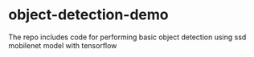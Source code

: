 # object-detection-demo
The repo includes code for performing basic object detection using ssd mobilenet model with tensorflow
